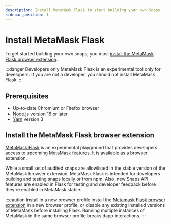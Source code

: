 ```yaml
---
description: Install MetaMask Flask to start building your own Snaps.
sidebar_position: 1
---
```


# Install MetaMask Flask

To get started building your own snaps, you must [install the MetaMask Flask browser extension](#install-the-metamask-flask-browser-extension).

:::danger Developers only
MetaMask Flask is an experimental tool only for developers. 
If you are not a developer, you should not install MetaMask Flask. 
:::

## Prerequisites

- Up-to-date Chromium or Firefox browser
- [Node.js](https://nodejs.org/) version 16 or later
- [Yarn](https://yarnpkg.com/) version 3

## Install the MetaMask Flask browser extension

[MetaMask Flask](https://metamask.io/flask/) is an experimental playground that provides developers 
access to upcoming MetaMask features. It is available as a browser extension.

While a small set of audited snaps are allowlisted in the stable version of the MetaMask browser extension, MetaMask Flask is intended for developers building and testing snaps locally or from npm. Also, new Snaps API features are enabled in Flask for testing and developer feedback before they're enabled in MetaMask stable.

:::caution Install in a new browser profile
Install the [Metamask Flask browser extension](https://chrome.google.com/webstore/detail/metamask-flask-developmen/ljfoeinjpaedjfecbmggjgodbgkmjkjk) in a new browser profile, or disable any existing installed versions of MetaMask before installing
Flask. Running multiple instances of MetaMask in the same browser profile breaks dapp interactions.
:::
